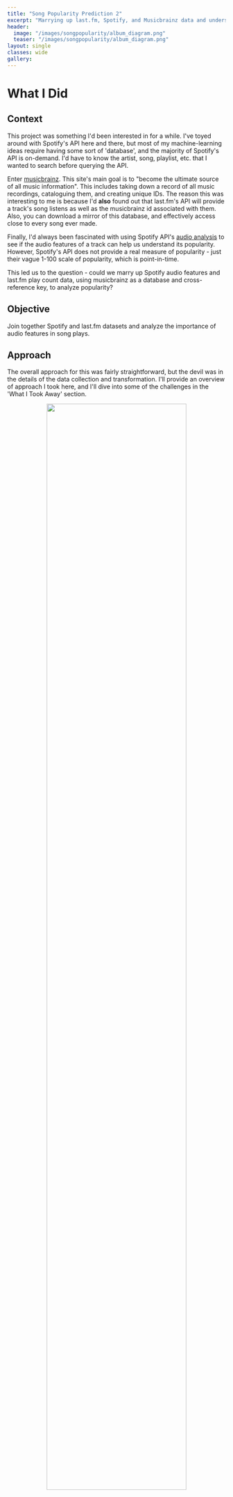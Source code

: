 ```yaml
---
title: "Song Popularity Prediction 2"
excerpt: "Marrying up last.fm, Spotify, and Musicbrainz data and understand if/how sonic features make a song popular"
header:
  image: "/images/songpopularity/album_diagram.png"
  teaser: "/images/songpopularity/album_diagram.png"
layout: single
classes: wide
gallery:
---
```


# What I Did

## Context
This project was something I'd been interested in for a while. I've toyed around with Spotify's API here and there, but most of my machine-learning ideas require having some sort of 'database', and the majority of Spotify's API is on-demand. I'd have to know the artist, song, playlist, etc. that I wanted to search before querying the API.

Enter [musicbrainz](https://musicbrainz.org/). This site's main goal is to "become the ultimate source of all music information". This includes taking down a record of all music recordings, cataloguing them, and creating unique IDs. The reason this was interesting to me is because I'd **also** found out that last.fm's API will provide a track's song listens as well as the musicbrainz id associated with them. Also, you can download a mirror of this database, and effectively access close to every song ever made.

Finally, I'd always been fascinated with using Spotify API's [audio analysis](https://developer.spotify.com/documentation/web-api/reference/#/operations/get-audio-analysis) to see if the audio features of a track can help us understand its popularity. However, Spotify's API does not provide a real measure of popularity - just their vague 1-100 scale of popularity, which is point-in-time. 

This led us to the question - could we marry up Spotify audio features and last.fm play count data, using musicbrainz as a database and cross-reference key, to analyze popularity?

## Objective
Join together Spotify and last.fm datasets and analyze the importance of audio features in song plays.

## Approach
The overall approach for this was fairly straightforward, but the devil was in the details of the data collection and transformation. I'll provide an overview of approach I took here, and I'll dive into some of the challenges in the 'What I Took Away' section.

<p align="center">
    <img src="/images/songpopularity/steps.png"  width="80%" height="80%">
    <br>
    <span class="figure-caption"> Project Steps </span>
</p>

**Goals of Each Step**
1. *Data Collection & Merging* - Develop 'database' of tracks from musicbrainz filtered to a sample year (2019), call Spotify and last.fm APIs to collect dependent variable and features, merge datasets using fuzzy logic as needed
2. *EDA & Data Preparation* - Evaluate data cleanliness, conduct univariate and multivariate analyses, analyze multicollinearity, encode categorical variables, and split data in test-train sets
3. *Model Selection* - Score and evaluate model families with hyperparameter tuning, select a go-forward model family for predictive power, select a go-forward model for feature comparison
4. *Model Evaluation - Predictive Power* - Evaluate best model family for predictive power, understand how well popularity can be predicted from audio and artist features
5. *Model Evaluation - Feature Importance* - Evaluate best model family for feature importance, understand which features have the most significant relationships with song popularity.

**Note** - a detailed PDF report on this is included at the bottom, in the 'Detail' section.

## Outcome
Ultimately, the model strengths were all fairly weak, from a performance standpoint, but we're able to learn a thing or two about audio features of popular songs.

**Performance**

<p align="center">
    <img src="/images/songpopularity/model_performance.png"  width="80%" height="80%">
    <br>
    <span class="figure-caption"> Model Scores, Test Data </span>
</p>

When we look at the most preditive model family, Gradient Boosted Regression, we see that it still has a fairly low R-squared value. However, this result might also tell us simply that it's far more complex to predict popularity than we thought. More specifically, this might tell us that trying to regress an exact play count (as opposed to 'hit or not' categorizations which are often used in this type of analysis), is very complex.

**Features**

To analyze features, we looked at our LASSO model output.

<p align="center">
    <img src="/images/songpopularity/feature_scores.png"  width="50%" height="50%">
    <br>
    <span class="figure-caption"> Feature Scores, LASSO model </span>
</p>

* **Ignored Features** - Valence, whether or not a song has a discernable time signature, and a number of keys (D, Eb, E, F\#, and G) did not have significant enough impact to be kept by the Lasso algorithm's regularization
* **Significant Feature - Artist Followers** -  The number of followers an artist has was highly significant, with a positive coefficient indiciating that each 1 additional follower may lead to as much as 0.04 additional listeners to a particular song
* **Significant Feature - Artist Popularity** - This similarly tells us that Spotify's measure of artist popularity (vaguely described as calculated from the popularity of the artists' tracks)
* **Significant Feature - Speechiness** - This showed a negative relationship, meaning that the more talking a track contains, the fewer plays it gets
* **Significant Feature - Liveness** - Interestingly, this showed a positive relationship, meaning the more live a track was, the more popular it was
* **Significant Feature - Acousticness** - This showed a negative relationship, meaning that the more acoustic a track is, the fewer plays it gets
* **Significant Feature - Danceability** - This showed a negative relationship, which was sur- prising - one might think that a more ‘danceable’ track is more likely to be popular
* **Significant Feature - Key of C#** - This showed a negative relationship, which makes some sense. This was the only significant feature related to keys - many others (especially popular keys) were excluded from the model. It seems that this is a less popular key to compose in (fewer songs were in C# than many other keys), and led to lower play count
* **Significant Feature - Instrumentalness** - This showed a negative relationship, meaning that the more interumental a track is, the fewer plays it gets. This might make some sense - it does seem that many people enjoy tracks with lyrics

# What I Took Away

## Technology & Techniques
* *API calling using `requests` and `time`* - Although I was vaguely aware of pre-existing libraries for API calls, I wanted to get my hands dirty with `requests`. All API calls were written there, using `time` to add waiting periods as-needed.
* *Fuzzy matching using `fuzzywuzzy`* - I was aware of fuzzy matching logic from my time using Alteryx, and `fuzzywuzzy`'s implementation was very useful when joining up the Spotify and last.fm data. Unfortunately, this was necessary, since last.fm didn't end up having many compatible musicbrainz song-level IDs, forcing me to match album IDs then fuzzymatch the track names.
* *Flowcharts with diagrams.net* - There's probably better apps out there, but for a free Google Drive-compatible Microsoft Visio knockoff, this was pretty dang good
* *scikit-learn for model stuff* - Classic. I used HistGradientBoostingRegressor, RandomForest, Lasso, Ridge, and Linear regressions. I also used GridSearchCV and KFolds to write up a consistent nested CV for the inital model eval.
* *pandas pandas pandas* - Enough said. One new thing this time around was leveraging `.apply()` and dictionaries within rows to iterate through the dataframe and apply fuzzy matching logic.

## Lessons Learned
* **Data science is sometimes more like 98% data wrangling** - Look, I knew most projects require 80% data wrangling, cleaning, etc. However - each step of the ETL process here came with like 5 curveballs, so by the end of the day, the vast majority of my time was spent just trying to get the data together.
* **Proper database schema documentation is great** - Musicbrainz had fantastic documentation of the different terms in their database, as well as documentation of the schema, [here](https://musicbrainz.org/doc/MusicBrainz_Database/Schema). This made the joining, while tedious, WAY easier than fumbling around in tables I knew nothing about.
* **Helper functions help** - Since I did so much joining and reviewing, I wrote up a few dataframe summary helper functions that proved super useful throughout ETL.
* **Still left bias on the table** - Because there was a fair amount of loss between my initial dataset and records which were returned from all APIs and survived fuzzy-matching, there's pretty much no way the final dataset isn't biased in some way. More work would be needed to investigate, and even more to rectify this.
* **Complexity of human decision making** - All that work for a 0.3 R-squared?? Jokes aside, I actually wasn't too surprised to find that it's hard to predict human behavior (play counts), especially to a degree of magnitude. 
* **APIs are always tougher than they seem** - I do this every time. "Oh, they've got an API - it'll be super easy to get the data". That's true, when you're not marrying up multiple data sources with codes and ID fields that may or may not match. Woof.

---

# Notebooks

[Github Repo](https://github.com/astaylor92/songpopularity)

---

# Detail - Data Collection

For this one, I wanted to do a bit of a deep-dive on the ETL process, to give a better idea of the steps involved in collecting and joining the data. This covers, in detail, the steps taken to complete step 1 - Data Collection & Merging. I'll walk through the steps taken, in sequence, and comment on some of the challenges.

## Musicbrainz - Building the Database

First, I needed to "build the database". This was where musicbrainz's database came in handy. Technically, I could have set up the full PostgreSQL database, but that would've taken quite a bit of time, and at first, I only thought I'd need a few tables. Their database schema is below:

<p align="center">
    <img src="/images/songpopularity/mb_schema.png"  width="80%" height="80%">
    <br>
    <span class="figure-caption"> Musicbrainz Database Schema </span>
</p>

The number of tables, I soon learned, grew from a single 'tracks' table with track IDs to a combination of 'album'-level and 'track'-level tables. I drew out a full, field-level diagram, but it's... not legible in this format. So a set of major steps with simplified diagrams is below.

### Step 1 - Develop album-level dataset, starting with 'release' table

<p align="center">
    <img src="/images/songpopularity/album_diagram.png"  width="80%" height="80%">
    <br>
    <span class="figure-caption"> Step 1 - Album-Level </span>
</p>

1. Join with artist information on the release ID to get the name of the artist for later searching
2. Join with release country information on release ID to add in year of release
3. Join to medium information (think CD vs tape vs digital) on release ID to get medium ID

**Note on Loss** - The only place during the database creation with loss was the join to release country information, which resulted in about 2% record loss.

### Step 2 - Develop track-level dataset, starting with 'track' table

<p align="center">
    <img src="/images/songpopularity/song_diagram.png"  width="80%" height="80%">
    <br>
    <span class="figure-caption"> Step 2 - Song-Level </span>
</p>

1. Join with recording to get recording info (think individual recording session) and recording ID
2. Join with ISRC table to get ISRC for API calls

### Step 3 - Join and filter

<p align="center">
    <img src="/images/songpopularity/final_join.png"  width="70%" height="70%">
    <br>
    <span class="figure-caption"> Step 3 - Final Join </span>
</p>

1. Join album & track-level datasets together
2. Filter for 2019 songs, and take 10% sample

### Output of Database Creation

The result of these joins was 900kn records, representing a random sample of songs released in 2019.

## Spotify - API Calls

Using the Spotify API was the real limiter. Many of the APIs had to be done in batches of 50-100 or individual album/track. There was also an invisible rate limit, so code had to be written to read the response headers RETRY statement and make sure pauses were introduced to avoid total timeouts. The diagram below shows the calls and their responses. 

<p align="center">
    <img src="/images/songpopularity/spotify_api.png"  width="80%" height="80%">
    <br>
    <span class="figure-caption"> Spotify API Calls </span>
</p>

**Note on Loss** - Although 900k records were introduced, due to rate limits, only 50k songs were retrieved from the first API call (ISRC > TRACK URI). From there, due to Spotify's URI system, very minimal loss was experienced in the remaining calls.

## last.fm - API Calls

This was an even trickier call. Initially, I had understood that the last.fm database had musicbrainz IDs for each song. However, I came to find out that their capability for that was discontinued, and they only match MBIDs for albums. This required me to first pull each album, then query for their songs based on the album and track name, which resulted in some loss.

<p align="center">
    <img src="/images/songpopularity/lastfm_api.png"  width="65%" height="65%">
    <br>
    <span class="figure-caption"> last.fm API Calls </span>
</p>

**Note on Loss** - All 50k records from the Spotify API were used, which resulted in 44k albums. The first step, MBID > ALBUM INFO, resulted in about 14% loss. Further, ALBUM INFO > SONG PLAYS resulted in 20% loss. Unfortunately, it looks like last.fm's API and database storage were not as strong as Spotify's.


## Final Join and Fuzzy Match

Finally, I got to marry it all together! First, I joined the query results together using release ID. Then, I used `fuzzywuzzy` to match the track names. At long last, I had a full dataset. 

<p align="center">
    <img src="/images/songpopularity/api_join.png"  width="75%" height="75%">
    <br>
    <span class="figure-caption"> Final Join - All Data </span>
</p>

**Note on Loss** - The final dataset was ~29k records - the 50k records from the Spotify call, reduced by ~40% from the last.fm API.